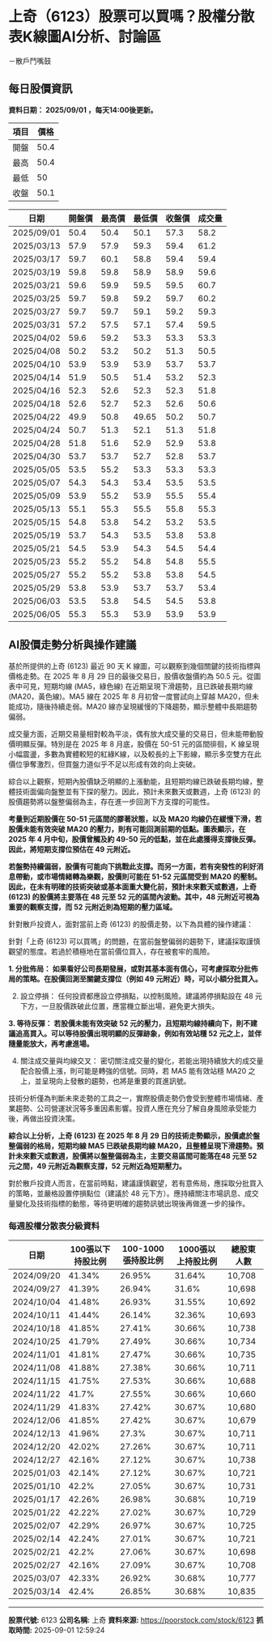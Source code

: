 # 上奇（6123）股票可以買嗎？股權分散表K線圖AI分析、討論區
－散戶鬥嘴鼓

## 每日股價資訊

**資料日期： 2025/09/01 ，每天14:00後更新。**

| 項目 | 價格 |
|------|------|
| 開盤 | 50.4 |
| 最高 | 50.4 |
| 最低 | 50 |
| 收盤 | 50.1 |

| 日期 | 開盤價 | 最高價 | 最低價 | 收盤價 | 成交量 |
|------|--------|--------|--------|--------|--------|
| 2025/09/01 | 50.4 | 50.4 | 50.1 | 57.3 | 58.2 |
| 2025/03/13 | 57.9 | 57.9 | 59.3 | 59.4 | 61.2 |
| 2025/03/17 | 59.7 | 60.1 | 58.8 | 59.4 | 59.4 |
| 2025/03/19 | 59.8 | 59.8 | 58.9 | 58.9 | 59.6 |
| 2025/03/21 | 59.6 | 59.9 | 59.5 | 59.5 | 60.7 |
| 2025/03/25 | 59.7 | 59.8 | 59.2 | 59.7 | 60.2 |
| 2025/03/27 | 59.7 | 59.7 | 59.1 | 59.2 | 59.3 |
| 2025/03/31 | 57.2 | 57.5 | 57.1 | 57.4 | 59.5 |
| 2025/04/02 | 59.6 | 59.2 | 53.3 | 53.3 | 53.3 |
| 2025/04/08 | 50.2 | 53.2 | 50.2 | 51.3 | 50.5 |
| 2025/04/10 | 53.9 | 53.9 | 53.9 | 53.7 | 53.7 |
| 2025/04/14 | 51.9 | 50.5 | 51.4 | 53.2 | 52.3 |
| 2025/04/16 | 52.3 | 52.6 | 52.3 | 52.3 | 51.8 |
| 2025/04/18 | 52.6 | 52.7 | 52.3 | 52.6 | 50.6 |
| 2025/04/22 | 49.9 | 50.8 | 49.65 | 50.2 | 50.7 |
| 2025/04/24 | 50.7 | 51.3 | 52.1 | 51.3 | 51.8 |
| 2025/04/28 | 51.8 | 51.6 | 52.9 | 52.9 | 53.8 |
| 2025/04/30 | 53.7 | 53.7 | 52.7 | 52.8 | 53.7 |
| 2025/05/05 | 53.5 | 55.2 | 53.3 | 53.3 | 53.3 |
| 2025/05/07 | 54.3 | 54.3 | 53.4 | 53.5 | 53.5 |
| 2025/05/09 | 53.9 | 55.2 | 53.9 | 55.5 | 55.4 |
| 2025/05/13 | 55.1 | 55.3 | 55.5 | 55.8 | 55.3 |
| 2025/05/15 | 54.8 | 53.8 | 54.2 | 53.2 | 53.5 |
| 2025/05/19 | 53.7 | 54.3 | 53.5 | 53.8 | 53.8 |
| 2025/05/21 | 54.5 | 53.9 | 54.3 | 54.5 | 54.4 |
| 2025/05/23 | 55.2 | 55.2 | 54.8 | 54.8 | 55.5 |
| 2025/05/27 | 55.2 | 55.2 | 53.8 | 53.8 | 54.5 |
| 2025/05/29 | 53.8 | 53.9 | 53.7 | 53.7 | 53.4 |
| 2025/06/03 | 53.5 | 53.8 | 54.5 | 54.5 | 53.8 |
| 2025/06/05 | 55.3 | 55.3 | 53.9 | 53.9 | 53.9 |

## AI股價走勢分析與操作建議

基於所提供的上奇 (6123) 最近 90 天 K 線圖，可以觀察到幾個關鍵的技術指標與價格走勢。在 2025 年 8 月 29 日的最後交易日，股價收盤價約為 50.5 元。從圖表中可見，短期均線 (MA5，綠色線) 在近期呈現下滑趨勢，且已跌破長期均線 (MA20，黃色線)。MA5 線在 2025 年 8 月初曾一度嘗試向上穿越 MA20，但未能成功，隨後持續走弱。MA20 線亦呈現緩慢的下降趨勢，顯示整體中長期趨勢偏弱。

成交量方面，近期交易量相對較為平淡，偶有放大成交量的交易日，但未能帶動股價明顯反彈。特別是在 2025 年 8 月底，股價在 50-51 元的區間徘徊，K 線呈現小幅震盪，多數為實體較短的紅綠K線，以及較長的上下影線，顯示多空雙方在此價位爭奪激烈，但買盤力道似乎不足以形成有效的向上突破。

綜合以上觀察，短期內股價缺乏明顯的上漲動能，且短期均線已跌破長期均線，整體技術面偏向盤整並有下探的壓力。因此，預計未來數天或數週，上奇 (6123) 的股價趨勢將以盤整偏弱為主，存在進一步回測下方支撐的可能性。

**考量到近期股價在 50-51 元區間的膠著狀態，以及 MA20 均線仍在緩慢下滑，若股價未能有效突破 MA20 的壓力，則有可能回測前期的低點。圖表顯示，在 2025 年 4 月中旬，股價曾觸及約 49-50 元的低點，並在此處獲得支撐後反彈。因此，將短期支撐位預估在 49 元附近。**

**若盤勢持續偏弱，股價有可能向下挑戰此支撐。而另一方面，若有突發性的利好消息帶動，或市場情緒轉為樂觀，股價則可能在 51-52 元區間受到 MA20 的壓制。因此，在未有明確的技術突破或基本面重大變化前，預計未來數天或數週，上奇 (6123) 的股價將主要落在 48 元至 52 元的區間內波動。其中，48 元附近可視為重要的觀察支撐，而 52 元附近則為短期的壓力區域。**

針對散戶投資人，面對當前上奇 (6123) 的股價走勢，以下為具體的操作建議：

針對「上奇 (6123) 可以買嗎」的問題，在當前盤整偏弱的趨勢下，建議採取謹慎觀望的態度。若過於積極地在當前價位買入，存在被套牢的風險。

**1.  分批佈局： 如果看好公司長期發展，或對其基本面有信心，可考慮採取分批佈局的策略。在股價回測至關鍵支撐位（例如 49 元附近）時，可以小額分批買入。**

2.  設立停損： 任何投資都應設立停損點，以控制風險。建議將停損點設在 48 元下方，一旦股價跌破此位置，應當機立斷出場，避免更大損失。

**3.  等待反彈： 若股價未能有效突破 52 元的壓力，且短期均線持續向下，則不建議追高買入。可以等待股價出現明顯的反彈跡象，例如有效站穩 52 元之上，並伴隨量能放大，再考慮進場。**

4.  關注成交量與均線交叉： 密切關注成交量的變化，若能出現持續放大的成交量配合股價上漲，則可能是轉強的信號。同時，若 MA5 能有效站穩 MA20 之上，並呈現向上發散的趨勢，也將是重要的買進訊號。

技術分析僅為判斷未來走勢的工具之一，實際股價走勢仍會受到整體市場情緒、產業趨勢、公司營運狀況等多重因素影響。投資人應在充分了解自身風險承受能力後，再做出投資決策。

**綜合以上分析，上奇 (6123) 在 2025 年 8 月 29 日的技術走勢顯示，股價處於盤整偏弱的格局，短期均線 MA5 已跌破長期均線 MA20，且整體呈現下滑趨勢。預計未來數天或數週，股價將以盤整偏弱為主，主要交易區間可能落在48 元至 52 元之間，49 元附近為觀察支撐，52 元附近為短期壓力。**

對於散戶投資人而言，在當前時點，建議謹慎觀望，若有意佈局，應採取分批買入的策略，並嚴格設置停損點位（建議於 48 元下方）。應持續關注市場訊息、成交量變化及技術指標的動態，等待更明確的趨勢訊號出現後再做進一步的操作。

### 每週股權分散表分級資料

| 日期 | 100張以下持股比例 | 100-1000張持股比例 | 1000張以上持股比例 | 總股東人數 |
|------|-------------------|--------------------|--------------------|----------|
| 2024/09/20 | 41.34% | 26.95% | 31.64% | 10,708 |
| 2024/09/27 | 41.39% | 26.94% | 31.6% | 10,698 |
| 2024/10/04 | 41.48% | 26.93% | 31.55% | 10,692 |
| 2024/10/11 | 41.44% | 26.14% | 32.36% | 10,693 |
| 2024/10/18 | 41.85% | 27.41% | 30.66% | 10,738 |
| 2024/10/25 | 41.79% | 27.49% | 30.66% | 10,734 |
| 2024/11/01 | 41.81% | 27.47% | 30.66% | 10,735 |
| 2024/11/08 | 41.88% | 27.38% | 30.66% | 10,711 |
| 2024/11/15 | 41.75% | 27.53% | 30.66% | 10,688 |
| 2024/11/22 | 41.7% | 27.55% | 30.66% | 10,660 |
| 2024/11/29 | 41.83% | 27.42% | 30.67% | 10,680 |
| 2024/12/06 | 41.85% | 27.42% | 30.67% | 10,679 |
| 2024/12/13 | 41.96% | 27.3% | 30.67% | 10,711 |
| 2024/12/20 | 42.02% | 27.26% | 30.67% | 10,711 |
| 2024/12/27 | 42.16% | 27.12% | 30.67% | 10,738 |
| 2025/01/03 | 42.14% | 27.12% | 30.67% | 10,721 |
| 2025/01/10 | 42.2% | 27.05% | 30.67% | 10,731 |
| 2025/01/17 | 42.26% | 26.98% | 30.68% | 10,719 |
| 2025/01/22 | 42.22% | 27.02% | 30.67% | 10,729 |
| 2025/02/07 | 42.29% | 26.97% | 30.67% | 10,725 |
| 2025/02/14 | 42.24% | 27.01% | 30.67% | 10,721 |
| 2025/02/21 | 42.2% | 27.06% | 30.67% | 10,698 |
| 2025/02/27 | 42.16% | 27.09% | 30.67% | 10,708 |
| 2025/03/07 | 42.33% | 26.92% | 30.68% | 10,777 |
| 2025/03/14 | 42.4% | 26.85% | 30.68% | 10,835 |

---

**股票代號:** 6123
**公司名稱:** 上奇
**資料來源:** https://poorstock.com/stock/6123
**抓取時間:** 2025-09-01 12:59:24